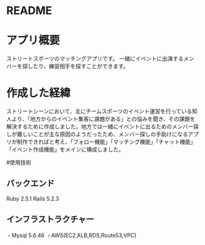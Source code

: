# README

# アプリ概要
ストリートスポーツのマッチングアプリです。
一緒にイベントに出演するメンバーを探したり、練習相手を探すことができます。

# 作成した経緯
ストリートシーンにおいて、主にチームスポーツのイベント運営を行っている知人より、「地方からのイベント集客に課題がある」との悩みを聞き、その課題を解決するために作成しました。地方では一緒にイベントに出るためのメンバー探しが難しいことが主な原因のようだったため、メンバー探しの手助けになるアプリが制作できればと考え、「フォロー機能」「マッチング機能」「チャット機能」「イベント作成機能」をメインに構成しました。

#使用技術

## バックエンド
Ruby 2.5.1
Rails 5.2.3

## インフラストラクチャー
・Mysql 5.6.46
・AWS(EC2,ALB,RDS,Route53,VPC)
